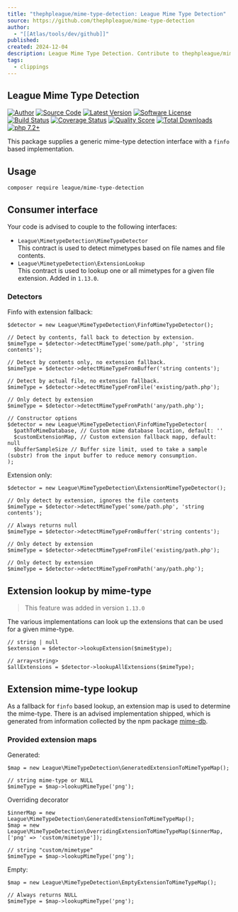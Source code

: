 ```yaml
---
title: "thephpleague/mime-type-detection: League Mime Type Detection"
source: https://github.com/thephpleague/mime-type-detection
author:
  - "[[Atlas/tools/dev/github]]"
published:
created: 2024-12-04
description: League Mime Type Detection. Contribute to thephpleague/mime-type-detection development by creating an account on GitHub.
tags:
  - clippings
---
```

## League Mime Type Detection

[![Author](https://camo.githubusercontent.com/f11071933af76ed96844fb6c583ee82c6e4d92912f29b67302cdea15b4f728be/68747470733a2f2f696d672e736869656c64732e696f2f62616467652f617574686f722d406672616e6b64656a6f6e67652d626c75652e737667)](https://twitter.com/frankdejonge) [![Source Code](https://camo.githubusercontent.com/d4a8c13b9e5efc47447c4c24854a21ea25af719ae98d749754ffc81407baed51/68747470733a2f2f696d672e736869656c64732e696f2f62616467652f736f757263652d6c65616775652532466d696d652d2d747970652d2d646574656374696f6e2d626c75652e737667)](https://github.com/thephpleague/mime-type-detection) [![Latest Version](https://camo.githubusercontent.com/f77275eae9baeab117854475ce9396ed6f8cf942d3c050bc4b145f7d38a380d0/68747470733a2f2f696d672e736869656c64732e696f2f6769746875622f7461672f7468657068706c65616775652f6d696d652d747970652d646574656374696f6e2e737667)](https://github.com/thephpleague/mime-type-detection/releases) [![Software License](https://camo.githubusercontent.com/2c688e7decdaf0ee046dbefbf1bfeff0500b962e151b1a606d791f8f2e9f54c6/68747470733a2f2f696d672e736869656c64732e696f2f62616467652f6c6963656e73652d4d49542d627269676874677265656e2e737667)](https://github.com/thephpleague/mime-type-detection/blob/master/LICENSE) [![Build Status](https://camo.githubusercontent.com/d2ca84ba3eaf8a39c14c2b4528f7c917c8a0e4867667142a962b470e38a946d6/68747470733a2f2f7472617669732d63692e636f6d2f7468657068706c65616775652f6d696d652d747970652d646574656374696f6e2e7376673f6272616e63683d6d6173746572)](https://travis-ci.com/thephpleague/mime-type-detection) [![Coverage Status](https://camo.githubusercontent.com/e4201be48a75a088d92abc12079b0829462a154bd39de85657382b156cf01cdc/68747470733a2f2f696d672e736869656c64732e696f2f7363727574696e697a65722f636f7665726167652f672f7468657068706c65616775652f6d696d652d747970652d646574656374696f6e2e737667)](https://scrutinizer-ci.com/g/thephpleague/mime-type-detection/code-structure) [![Quality Score](https://camo.githubusercontent.com/26e80e758c1aca7e25695ad7b4d25b7aac6c12e570366c202088f5df246bc364/68747470733a2f2f696d672e736869656c64732e696f2f7363727574696e697a65722f672f7468657068706c65616775652f6d696d652d747970652d646574656374696f6e2e737667)](https://scrutinizer-ci.com/g/thephpleague/mime-type-detection) [![Total Downloads](https://camo.githubusercontent.com/2e4f1d7c858bbd42b2a55ce50068310568bd30f490e722b7dc091329a2fd7913/68747470733a2f2f696d672e736869656c64732e696f2f7061636b61676973742f64742f6c65616775652f6d696d652d747970652d646574656374696f6e2e737667)](https://packagist.org/packages/league/mime-type-detection) [![php 7.2+](https://camo.githubusercontent.com/fcebf1438ca6d00631bd2b5308a5a1336aa1425bdbb0a03eb666a79c76520611/68747470733a2f2f696d672e736869656c64732e696f2f62616467652f7068702d6d696e253230372e322d7265642e737667)](https://camo.githubusercontent.com/fcebf1438ca6d00631bd2b5308a5a1336aa1425bdbb0a03eb666a79c76520611/68747470733a2f2f696d672e736869656c64732e696f2f62616467652f7068702d6d696e253230372e322d7265642e737667)

This package supplies a generic mime-type detection interface with a `finfo` based implementation.

## Usage

```
composer require league/mime-type-detection
```

## Consumer interface

Your code is advised to couple to the following interfaces:

- `League\MimetypeDetection\MimeTypeDetector`  
This contract is used to detect mimetypes based on file names and file contents.
- `League\MimetypeDetection\ExtensionLookup`  
This contract is used to lookup one or all mimetypes for a given file extension. Added in `1.13.0`.

### Detectors

Finfo with extension fallback:

```
$detector = new League\MimeTypeDetection\FinfoMimeTypeDetector();

// Detect by contents, fall back to detection by extension.
$mimeType = $detector->detectMimeType('some/path.php', 'string contents');

// Detect by contents only, no extension fallback.
$mimeType = $detector->detectMimeTypeFromBuffer('string contents');

// Detect by actual file, no extension fallback.
$mimeType = $detector->detectMimeTypeFromFile('existing/path.php');

// Only detect by extension
$mimeType = $detector->detectMimeTypeFromPath('any/path.php');

// Constructor options
$detector = new League\MimeTypeDetection\FinfoMimeTypeDetector(
  $pathToMimeDatabase, // Custom mime database location, default: ''
  $customExtensionMap, // Custom extension fallback mapp, default: null
  $bufferSampleSize // Buffer size limit, used to take a sample (substr) from the input buffer to reduce memory consumption.
);
```

Extension only:

```
$detector = new League\MimeTypeDetection\ExtensionMimeTypeDetector();

// Only detect by extension, ignores the file contents
$mimeType = $detector->detectMimeType('some/path.php', 'string contents');

// Always returns null
$mimeType = $detector->detectMimeTypeFromBuffer('string contents');

// Only detect by extension
$mimeType = $detector->detectMimeTypeFromFile('existing/path.php');

// Only detect by extension
$mimeType = $detector->detectMimeTypeFromPath('any/path.php');
```

## Extension lookup by mime-type

> This feature was added in version `1.13.0`

The various implementations can look up the extensions that can be used for a given mime-type.

```
// string | null
$extension = $detector->lookupExtension($mime$type);

// array<string>
$allExtensions = $detector->lookupAllExtensions($mimeType);
```

## Extension mime-type lookup

As a fallback for `finfo` based lookup, an extension map is used to determine the mime-type. There is an advised implementation shipped, which is generated from information collected by the npm package [mime-db](https://www.npmjs.com/package/mime-db).

### Provided extension maps

Generated:

```
$map = new League\MimeTypeDetection\GeneratedExtensionToMimeTypeMap();

// string mime-type or NULL
$mimeType = $map->lookupMimeType('png');
```

Overriding decorator

```
$innerMap = new League\MimeTypeDetection\GeneratedExtensionToMimeTypeMap();
$map = new League\MimeTypeDetection\OverridingExtensionToMimeTypeMap($innerMap, ['png' => 'custom/mimetype']);

// string "custom/mimetype"
$mimeType = $map->lookupMimeType('png');
```

Empty:

```
$map = new League\MimeTypeDetection\EmptyExtensionToMimeTypeMap();

// Always returns NULL
$mimeType = $map->lookupMimeType('png');
```